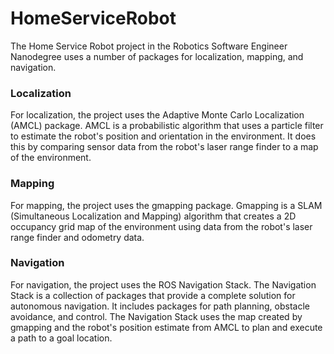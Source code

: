 # HomeServiceRobot

The Home Service Robot project in the Robotics Software Engineer Nanodegree uses a number of packages for localization, mapping, and navigation.

### Localization

For localization, the project uses the Adaptive Monte Carlo Localization (AMCL) package. AMCL is a probabilistic algorithm that uses a particle filter to estimate the robot's position and orientation in the environment. It does this by comparing sensor data from the robot's laser range finder to a map of the environment.

### Mapping

For mapping, the project uses the gmapping package. Gmapping is a SLAM (Simultaneous Localization and Mapping) algorithm that creates a 2D occupancy grid map of the environment using data from the robot's laser range finder and odometry data.

### Navigation

For navigation, the project uses the ROS Navigation Stack. The Navigation Stack is a collection of packages that provide a complete solution for autonomous navigation. It includes packages for path planning, obstacle avoidance, and control. The Navigation Stack uses the map created by gmapping and the robot's position estimate from AMCL to plan and execute a path to a goal location.
